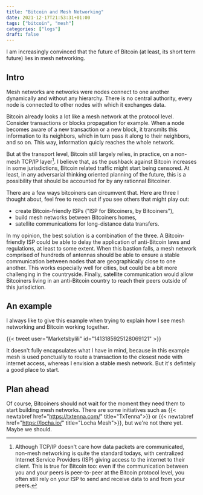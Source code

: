 ```yaml
---
title: "Bitcoin and Mesh Networking"
date: 2021-12-17T21:53:31+01:00
tags: ["bitcoin", "mesh"]
categories: ["logs"]
draft: false
---
```


I am increasingly convinced that the future of Bitcoin (at least, its short term future) lies in mesh networking.

## Intro

Mesh networks are networks were nodes connect to one another dynamically and without any hierarchy. There is no central authority, every node is connected to other nodes with which it exchanges data.

Bitcoin already looks a lot like a mesh network at the protocol level. Consider transactions or blocks propagation for example. When a node becomes aware of a new transaction or a new block, it transmits this information to its neighbors, which in turn pass it along to their neighbors, and so on. This way, information quicly reaches the whole network.

But at the transport level, Bitcoin still largely relies, in practice, on a non-mesh TCP/IP layer[^1]. I believe that, as the pushback against Bitcoin increases in some jurisdictions, Bitcoin related traffic might start being censored. At least, in any adversarial thinking oriented planning of the future, this is a possibility that should be accounted for by any rationnal Bitcoiner.

There are a few ways bitcoiners can circumvent that. Here are three I thought about, feel free to reach out if you see others that might play out:
- create Bitcoin-friendly ISPs ("ISP for Bitcoiners, by Bitcoiners"),
- build mesh networks between Bitcoiners homes,
- satellite communications for long-distance data transfers.

In my opinion, the best solution is a combination of the three. A Bitcoin-friendly ISP could be able to delay the application of anti-Bitcoin laws and regulations, at least to some extent. When this bastion falls, a mesh network comprised of hundreds of antennas should be able to ensure a stable communication between nodes that are geographically close to one another. This works especially well for cities, but could be a bit more challenging in the countryside. Finally, satellite communication would allow Bitcoiners living in an anti-Bitcoin country to reach their peers outside of this jurisdiction.

## An example

I always like to give this example when trying to explain how I see mesh networking and Bitcoin working together.

{{< tweet user="Marketsbylili" id="1413185925128069121" >}}

It doesn't fully encapsulates what I have in mind, because in this example mesh is used ponctually to route a transaction to the closest node with internet access, whereas I envision a stable mesh network. But it's defintely a good place to start.

## Plan ahead

Of course, Bitcoiners should not wait for the moment they need them to start building mesh networks. There are some initiatives such as {{< newtabref href="https://txtenna.com/" title="TxTenna">}} or {{< newtabref href="https://locha.io/" title="Locha Mesh">}}, but we're not there yet. Maybe we should.

[^1]: Although TCP/IP doesn't care how data packets are communicated, non-mesh networking is quite the standard todays, with centralized Internet Service Providers (ISP) giving access to the internet to their client. This is true for Bitcoin too: even if the communication between you and your peers is peer-to-peer at the Bitcoin protocol level, you often still rely on your ISP to send and receive data to and from your peers.